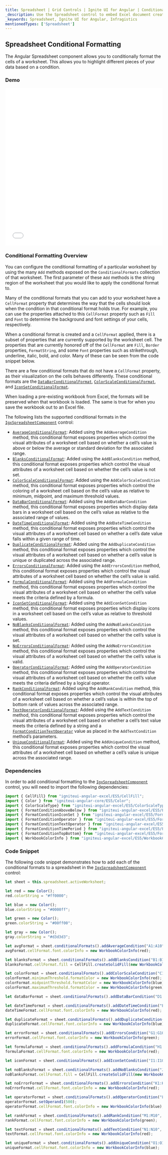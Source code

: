 ```yaml
---
title: Spreadsheet | Grid Controls | Ignite UI for Angular | Conditional Formatting | Infragistics |
_description: Use the Spreadsheet control to embed Excel document creation and editing experiences right into your application.
_keywords: Spreadsheet, Ignite UI for Angular, Infragistics
mentionedTypes: ['Spreadsheet']
---
```


## Spreadsheet Conditional Formatting

The Angular Spreadsheet component allows you to conditionally format the cells of a worksheet. This allows you to highlight different pieces of your data based on a condition.

### Demo

<div class="sample-container loading" style="height: 500px">
    <iframe id="live-grid-overview-sample-iframe" src='{environment:dvDemosBaseUrl}/spreadsheet/spreadsheet-conditional-formatting' width="100%" height="100%" seamless frameBorder="0" onload="onXPlatSampleIframeContentLoaded(this);"></iframe>
</div>

<div class="divider--half"></div>

### Conditional Formatting Overview

You can configure the conditional formatting of a particular worksheet by using the many `Add` methods exposed on the `ConditionalFormats` collection of that worksheet. The first parameter of these `Add` methods is the string region of the worksheet that you would like to apply the conditional format to.

Many of the conditional formats that you can add to your worksheet have a `CellFormat` property that determines the way that the cells should look when the condition in that conditional format holds true. For example, you can use the properties attached to this `CellFormat` property such as `Fill` and `Font` to determine the background and font settings of your cells, respectively.

When a conditional format is created and a `CellFormat` applied, there is a subset of properties that are currently supported by the worksheet cell. The properties that are currently honored off of the `CellFormat` are `Fill`, `Border` properties, `FormatString`, and some `Font` properties such as strikethrough, underline, italic, bold, and color. Many of these can be seen from the code snippet below.

There are a few conditional formats that do not have a `CellFormat` property, as their visualization on the cells behaves differently. These conditional formats are the [`DataBarConditionalFormat`](/products/ignite-ui-angular/api/docs/typescript/latest/classes/databarconditionalformat.html), [`ColorScaleConditionalFormat`](/products/ignite-ui-angular/api/docs/typescript/latest/classes/colorscaleconditionalformat.html), and [`IconSetConditionalFormat`](/products/ignite-ui-angular/api/docs/typescript/latest/classes/iconsetconditionalformat.html).

When loading a pre-existing workbook from Excel, the formats will be preserved when that workbook is loaded. The same is true for when you save the workbook out to an Excel file.

The following lists the supported conditional formats in the [`IgxSpreadsheetComponent`](/products/ignite-ui-angular/api/docs/typescript/latest/classes/igxspreadsheetcomponent.html) control:

-   [`AverageConditionalFormat`](/products/ignite-ui-angular/api/docs/typescript/latest/classes/averageconditionalformat.html): Added using the `AddAverageCondition` method, this conditional format exposes properties which control the visual attributes of a worksheet cell based on whether a cell’s value is above or below the average or standard deviation for the associated range.
-   [`BlanksConditionalFormat`](/products/ignite-ui-angular/api/docs/typescript/latest/classes/blanksconditionalformat.html): Added using the `AddBlanksCondition` method, this conditional format exposes properties which control the visual attributes of a worksheet cell based on whether the cell’s value is not set.
-   [`ColorScaleConditionalFormat`](/products/ignite-ui-angular/api/docs/typescript/latest/classes/colorscaleconditionalformat.html): Added using the `AddColorScaleCondition` method, this conditional format exposes properties which control the coloring of a worksheet cell based on the cell’s value as relative to minimum, midpoint, and maximum threshold values.
-   [`DataBarConditionalFormat`](/products/ignite-ui-angular/api/docs/typescript/latest/classes/databarconditionalformat.html): Added using the `AddDataBarCondition` method, this conditional format exposes properties which display data bars in a worksheet cell based on the cell’s value as relative to the associated range of values.
-   [`DateTimeConditionalFormat`](/products/ignite-ui-angular/api/docs/typescript/latest/classes/datetimeconditionalformat.html): Added using the `AddDateTimeCondition` method, this conditional format exposes properties which control the visual attributes of a worksheet cell based on whether a cell’s date value falls within a given range of time.
-   [`DuplicateConditionalFormat`](/products/ignite-ui-angular/api/docs/typescript/latest/classes/duplicateconditionalformat.html): Added using the `AddDuplicateCondition` method, this conditional format exposes properties which control the visual attributes of a worksheet cell based on whether a cell’s value is unique or duplicated across the associated range.
-   [`ErrorsConditionalFormat`](/products/ignite-ui-angular/api/docs/typescript/latest/classes/errorsconditionalformat.html): Added using the `AddErrorsCondition` method, this conditional format exposes properties which control the visual attributes of a worksheet cell based on whether the cell’s value is valid.
-   [`FormulaConditionalFormat`](/products/ignite-ui-angular/api/docs/typescript/latest/classes/formulaconditionalformat.html): Added using the `AddFormulaCondition` method, this conditional format exposes properties which control the visual attributes of a worksheet cell based on whether the cell’s value meets the criteria defined by a formula.
-   [`IconSetConditionalFormat`](/products/ignite-ui-angular/api/docs/typescript/latest/classes/iconsetconditionalformat.html): Added using the `AddIconSetCondition` method, this conditional format exposes properties which display icons in a worksheet cell based on the cell’s value as relative to threshold values.
-   [`NoBlanksConditionalFormat`](/products/ignite-ui-angular/api/docs/typescript/latest/classes/noblanksconditionalformat.html): Added using the `AddNoBlanksCondition` method, this conditional format exposes properties which control the visual attributes of a worksheet cell based on whether the cell’s value is set.
-   [`NoErrorsConditionalFormat`](/products/ignite-ui-angular/api/docs/typescript/latest/classes/noerrorsconditionalformat.html): Added using the `AddNoErrorsCondition` method, this conditional format exposes properties which control the visual attributes of a worksheet cell based on whether the cell’s value is valid.
-   [`OperatorConditionalFormat`](/products/ignite-ui-angular/api/docs/typescript/latest/classes/operatorconditionalformat.html): Added using the `AddOperatorCondition` method, this conditional format exposes properties which control the visual attributes of a worksheet cell based on whether the cell’s value meets the criteria defined by a logical operator.
-   [`RankConditionalFormat`](/products/ignite-ui-angular/api/docs/typescript/latest/classes/rankconditionalformat.html): Added using the `AddRankCondition` method, this conditional format exposes properties which control the visual attributes of a worksheet cell based on whether a cell’s value is within the top of bottom rank of values across the associated range.
-   [`TextOperatorConditionalFormat`](/products/ignite-ui-angular/api/docs/typescript/latest/classes/textoperatorconditionalformat.html): Added using the `AddTextCondition` method, this conditional format exposes properties which control the visual attributes of a worksheet cell based on whether a cell’s text value meets the criteria defined by a string and a [`FormatConditionTextOperator`](/products/ignite-ui-angular/api/docs/typescript/latest/enums/formatconditiontextoperator.html) value as placed in the `AddTextCondition` method’s parameters.
-   [`UniqueConditionalFormat`](/products/ignite-ui-angular/api/docs/typescript/latest/classes/uniqueconditionalformat.html): Added using the `AddUniqueCondition` method, this conditional format exposes properties which control the visual attributes of a worksheet cell based on whether a cell’s value is unique across the associated range.

### Dependencies

In order to add conditional formatting to the [`IgxSpreadsheetComponent`](/products/ignite-ui-angular/api/docs/typescript/latest/classes/igxspreadsheetcomponent.html) control, you will need to import the following dependencies:

<!-- Angular -->

```ts
import { CellFill} from "igniteui-angular-excel/ES5/CellFill";
import { Color } from "igniteui-angular-core/ES5/Color";
import { ColorScaleType} from "igniteui-angular-excel/ES5/ColorScaleType";
import { FormatConditionAboveBelow } from "igniteui-angular-excel/ES5/FormatConditionAboveBelow";
import { FormatConditionIconSet } from "igniteui-angular-excel/ES5/FormatConditionIconSet";
import { FormatConditionOperator } from "igniteui-angular-excel/ES5/FormatConditionOperator";
import { FormatConditionTextOperator } from "igniteui-angular-excel/ES5/FormatConditionTextOperator";
import { FormatConditionTimePeriod } from "igniteui-angular-excel/ES5/FormatConditionTimePeriod";
import { FormatConditionTopBottom} from "igniteui-angular-excel/ES5/FormatConditionTopBottom";
import { WorkbookColorInfo } from "igniteui-angular-excel/ES5/WorkbookColorInfo";
```

### Code Snippet

The following code snippet demonstrates how to add each of the conditional formats to a spreadsheet in the [`IgxSpreadsheetComponent`](/products/ignite-ui-angular/api/docs/typescript/latest/classes/igxspreadsheetcomponent.html) control:

```ts
let sheet = this.spreadsheet.activeWorksheet;

let red = new Color();
red.colorString = "#ff0000";

let blue = new Color();
blue.colorString = "#0000ff";

let green = new Color();
green.colorString = "#00ff00";

let gray = new Color();
gray.colorString = "#d3d3d3";

let avgFormat = sheet.conditionalFormats().addAverageCondition("A1:A10", FormatConditionAboveBelow.AboveAverage);
avgFormat.cellFormat.font.colorInfo = new WorkbookColorInfo(red);

let blanksFormat = sheet.conditionalFormats().addBlanksCondition("B1:B10");
blanksFormat.cellFormat.fill = CellFill.createSolidFill(new WorkbookColorInfo(gray));

let colorFormat = sheet.conditionalFormats().addColorScaleCondition("C1:C10", ColorScaleType.ThreeColor);
colorFormat.minimumThreshold.formatColor = new WorkbookColorInfo(red);
colorFormat.midpointThreshold.formatColor = new WorkbookColorInfo(blue);
colorFormat.maximumThreshold.formatColor = new WorkbookColorInfo(green);

let dataBarFormat = sheet.conditionalFormats().addDataBarCondition("D1:D10");

let dateTimeFormat = sheet.conditionalFormats().addDateTimeCondition("E1:E10", FormatConditionTimePeriod.NextWeek);
dateTimeFormat.cellFormat.font.colorInfo = new WorkbookColorInfo(red);

let duplicateFormat = sheet.conditionalFormats().addDuplicateCondition("F1:F10");
duplicateFormat.cellFormat.font.colorInfo = new WorkbookColorInfo(blue);

let errorFormat = sheet.conditionalFormats().addErrorsCondition("G1:G10");
errorFormat.cellFormat.font.colorInfo = new WorkbookColorInfo(green);

let formulaFormat = sheet.conditionalFormats().addFormulaCondition("H1:H10", "=H1>2");
formulaFormat.cellFormat.font.colorInfo = new WorkbookColorInfo(red);

let iconFormat = sheet.conditionalFormats().addIconSetCondition("I1:I10", FormatConditionIconSet.IconSet3TrafficLights1);

let noBlanksFormat = sheet.conditionalFormats().addNoBlanksCondition("J1:J10");
noBlanksFormat.cellFormat.fill = CellFill.createSolidFill(new WorkbookColorInfo(gray));

let noErrorFormat = sheet.conditionalFormats().addErrorsCondition("K1:K10");
noErrorFormat.cellFormat.font.colorInfo = new WorkbookColorInfo(red);

let operatorFormat = sheet.conditionalFormats().addOperatorCondition("L1:L10", FormatConditionOperator.Greater);
operatorFormat.setOperand1(500);
operatorFormat.cellFormat.font.colorInfo = new WorkbookColorInfo(blue);

let rankFormat = sheet.conditionalFormats().addRankCondition("M1:M10", FormatConditionTopBottom.Top, 5);
rankFormat.cellFormat.font.colorInfo = new WorkbookColorInfo(green);

let textFormat = sheet.conditionalFormats().addTextCondition("N1:N10", "A", FormatConditionTextOperator.Contains);
textFormat.cellFormat.font.colorInfo = new WorkbookColorInfo(red);

let uniqueFormat = sheet.conditionalFormats().addUniqueCondition("O1:O10");
uniqueFormat.cellFormat.font.colorInfo = new WorkbookColorInfo(blue);
```
